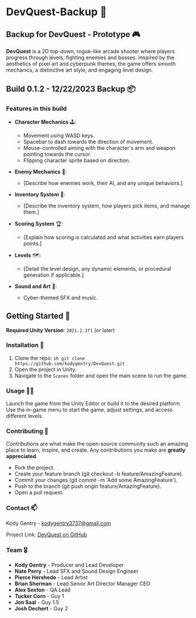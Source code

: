 # DevQuest-Backup 🚀

## Backup for DevQuest - Prototype 🎮

**DevQuest** is a 2D top-down, rogue-like arcade shooter where players progress through levels, fighting enemies and bosses. Inspired by the aesthetics of pixel art and cyberpunk themes, the game offers smooth mechanics, a distinctive art style, and engaging level design.

## Build 0.1.2 - 12/22/2023 Backup 📦

### Features in this build

- **Character Mechanics** 🕹️:
  - Movement using WASD keys.
  - Spacebar to dash towards the direction of movement.
  - Mouse-controlled aiming with the character's arm and weapon pointing towards the cursor.
  - Flipping character sprite based on direction.

- **Enemy Mechanics** 👾:
  - [Describe how enemies work, their AI, and any unique behaviors.]

- **Inventory System** 🎒:
  - [Describe the inventory system, how players pick items, and manage them.]

- **Scoring System** 🏆:
  - [Explain how scoring is calculated and what activities earn players points.]

- **Levels** 🗺️:
  - [Detail the level design, any dynamic elements, or procedural generation if applicable.]

- **Sound and Art** 🎨:
  - Cyber-themed SFX and music.

## Getting Started 🌟

**Required Unity Version**: `2021.2.3f1` (or later)

### Installation 💾

1. Clone the repo:
   ```sh git clone https://github.com/kodygentry/DevQuest.git ```
2. Open the project in Unity.
3. Navigate to the `Scenes` folder and open the main scene to run the game.

### Usage 👩‍💻

Launch the game from the Unity Editor or build it to the desired platform. Use the in-game menu to start the game, adjust settings, and access different levels.

### Contributing 🤝

Contributions are what make the open-source community such an amazing place to learn, inspire, and create. Any contributions you make are **greatly appreciated**.

- Fork the project.
- Create your feature branch (git checkout -b feature/AmazingFeature).
- Commit your changes (git commit -m 'Add some AmazingFeature').
- Push to the branch (git push origin feature/AmazingFeature).
- Open a pull request.

### Contact 📫

Kody Gentry - kodygentry3737@gmail.com 

Project Link: [DevQuest on GitHub](https://github.com/kodygentry/DevQuest)

### Team 🎖️

- **Kody Gentry** - Producer and Lead Developer
- **Nate Perry** - Lead SFX and Sound Design Engineer
- **Pierce Hershede** - Lead Artist
- **Brian Sherman** - Lead Senior Art Director Manager CEO
- **Alex Sexton** - QA Lead
- **Tucker Corn** - Guy 1
- **Jon Saal** - Guy 1.5
- **Josh Dechert** - Guy 2
